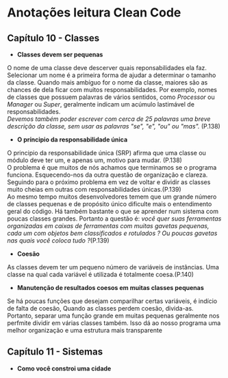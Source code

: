 # Anotações leitura Clean Code

## Capítulo 10 - Classes

* **Classes devem ser pequenas**
<p>O nome de uma classe deve descerver quais reponsabilidades ela faz. Selecionar um nome é a primeira forma de ajudar a determinar o tamanho da classe. Quando mais ambíguo for o nome da classe, maiores são as chances de dela ficar com muitos responsabilidades. Por exemplo, nomes de classes que possuem palavras de vários sentidos, como <i>Processor</i> ou <i>Manager</i> ou <i>Super</i>, geralmente indicam um acúmulo lastimável de responsabilidades.</br>
<i>Devemos também poder escrever com cerca de 25 palavras uma breve descrição da classe, sem usar as palavras "se", "e", "ou" ou "mas".</i> (P.138)</p>

* **O príncipio da responsabilidade única**
<p>O principio da responsabilidade única (SRP) afirma que uma classe ou módulo deve ter um, e apenas um, motivo para mudar. (P.138)</br>
O problema é que muitos de nós achamos que terminamos se o programa funciona. Esquecendo-nos da outra questão de organização e clareza. Seguindo para o próximo problema em vez de voltar e dividir as classes muito cheias em outras com responsabilidades únicas.(P.139)<br>
Ao mesmo tempo muitos desenvolvedores temem que um grande número de classes pequenas e de propósito único dificulte mais o entendimento geral do código. Há também bastante o que se aprender num sistema com poucas classes grandes. Portanto a questão é: <i> você quer suas ferramentas organizadas em caixas de ferramentas com muitas gavetas pequenas, cada um com objetos bem classificados e rotulados ? Ou poucas gavetas nas quais você coloca tudo ?</i>(P.139)</p>

* **Coesão**
<p>As classes devem ter um pequeno número de variáveis de instâncias. Uma classe na qual cada variável é utilizada é totalmente coesa.(P.140)</p>

* **Manutenção de resultados coesos em muitas classes pequenas**
<p>Se há poucas funções que desejam comparilhar certas variáveis, é indício de falta de coesão, Quando as classes perdem coesão, divida-as.</br>
Portanto, separar uma função grande em muitas pequenas geralmente nos perfmite dividir em várias classes também. Isso dá ao nosso programa uma melhor organização e uma estrutura mais transparente</p>

## Capítulo 11 - Sistemas

* **Como você constroi uma cidade**
<p>